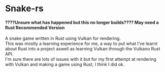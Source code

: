 # Snake-rs

#### ????Unsure what has happened but this no longer builds???? May need a Rust Recommended Version

A snake game written in Rust using Vulkan for rendering.\
This was mostly a learning experience for me, a way to put what I've learnt about Rust into a project aswell as learning
Vulkan through the Vulkano Rust API.\
I'm sure there are lots of issues with it
but for my first attempt at rendering with Vulkan and making a game using Rust, I think I did ok.
